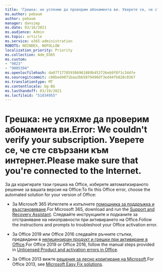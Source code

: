 ```yaml
---
title: 'Грешка: не успяхме да проверим абонамента ви. Уверете се, че сте свързани към интернет.'
ms.author: pebaum
author: pebaum
manager: dansimp
ms.date: 03/16/2021
ms.audience: Admin
ms.topic: article
ms.service: o365-administration
ROBOTS: NOINDEX, NOFOLLOW
localization_priority: Priority
ms.collection: Adm_O365
ms.custom:
- "9823"
- "9005394"
ms.openlocfilehash: da077177859386961889b453726eb9f8f1c344fe
ms.sourcegitcommit: c08bed4071baa3bb5879496df3ed44fb828c8367
ms.translationtype: MT
ms.contentlocale: bg-BG
ms.lasthandoff: 03/19/2021
ms.locfileid: "51034955"
---
```

# <a name="error-we-couldnt-verify-your-subscription-please-make-sure-that-youre-connected-to-the-internet"></a><span data-ttu-id="43531-103">Грешка: не успяхме да проверим абонамента ви.</span><span class="sxs-lookup"><span data-stu-id="43531-103">Error: We couldn't verify your subscription.</span></span> <span data-ttu-id="43531-104">Уверете се, че сте свързани към интернет.</span><span class="sxs-lookup"><span data-stu-id="43531-104">Please make sure that you're connected to the Internet.</span></span>

<span data-ttu-id="43531-105">За да коригирате тази грешка на Office, изберете автоматизираното решение за вашата версия на Office:</span><span class="sxs-lookup"><span data-stu-id="43531-105">To fix this Office error, choose the automated solution for your version of Office:</span></span>

- <span data-ttu-id="43531-106">За Microsoft 365 Изтеглете и изпълнете [помощника за поддръжка и възстановяване](https://aka.ms/SaRA-OfficeActivation-Chat).</span><span class="sxs-lookup"><span data-stu-id="43531-106">For Microsoft 365, download and run the [Support and Recovery Assistant](https://aka.ms/SaRA-OfficeActivation-Chat).</span></span> <span data-ttu-id="43531-107">Следвайте инструкциите и подканите за отстраняване на неизправности при активирането на Office.</span><span class="sxs-lookup"><span data-stu-id="43531-107">Follow the instructions and prompts to troubleshoot your Office activation error.</span></span>

- <span data-ttu-id="43531-108">За Office 2019 или Office 2016 следвайте ръчните стъпки, предвидени в [нелицензиран продукт и грешки при активиране в Office](https://support.microsoft.com/office/0d23d3c0-c19c-4b2f-9845-5344fedc4380#bkmk_fixyourself).</span><span class="sxs-lookup"><span data-stu-id="43531-108">For Office 2019 or Office 2016, follow the manual steps provided in [Unlicensed Product and activation errors in Office](https://support.microsoft.com/office/0d23d3c0-c19c-4b2f-9845-5344fedc4380#bkmk_fixyourself).</span></span>

- <span data-ttu-id="43531-109">За Office 2013 вижте [решения за лесно коригиране на Microsoft](https://support.microsoft.com/topic/microsoft-easy-fix-solutions-have-been-discontinued-b0f4b5f9-3b5a-bd9e-d75d-d45e2f12e16c).</span><span class="sxs-lookup"><span data-stu-id="43531-109">For Office 2013, see [Microsoft Easy Fix solutions](https://support.microsoft.com/topic/microsoft-easy-fix-solutions-have-been-discontinued-b0f4b5f9-3b5a-bd9e-d75d-d45e2f12e16c).</span></span>
